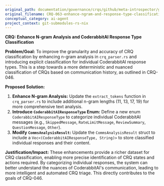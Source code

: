 ```yaml
---
original_path: documentation/governance/crqs/github/meta-introspector/git-submodules-rs-nix/docs/crq_standardized/CRQ-063-enhance-ngram-and-response-type-classification.md
original_filename: CRQ-063-enhance-ngram-and-response-type-classification.md
conceptual_category: ai-agent
project_context: git-submodules-rs-nix
---
```


**CRQ: Enhance N-gram Analysis and CoderabbitAI Response Type Classification**

**Problem/Goal:**
To improve the granularity and accuracy of CRQ classification by enhancing n-gram analysis in `crq_parser.rs` and introducing explicit classification for individual CoderabbitAI response types. This is a step towards a more deterministic and nuanced classification of CRQs based on communication history, as outlined in CRQ-046.

**Proposed Solution:**

1.  **Enhance N-gram Analysis:** Update the `extract_tokens` function in `crq_parser.rs` to include additional n-gram lengths (11, 13, 17, 19) for more comprehensive text analysis.
2.  **Introduce `CoderabbitAIResponseType` Enum:** Define a new enum `CoderabbitAIResponseType` to categorize individual CoderabbitAI messages (e.g., `SkippedMessage`, `RateLimitMessage`, `ReviewSummary`, `QuestionMessage`, `Other`).
3.  **Modify `CommsAnalysisResult`:** Update the `CommsAnalysisResult` struct to include a `Vec<(CoderabbitAIResponseType, String)>` to store classified individual responses and their content.

**Justification/Impact:**
These enhancements provide a richer dataset for CRQ classification, enabling more precise identification of CRQ states and actions required. By categorizing individual responses, the system can better understand the nuances of CoderabbitAI's communication, leading to more intelligent and automated CRQ triage. This directly contributes to the goals of CRQ-046.